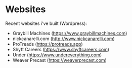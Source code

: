 # Websites
Recent websites i've built (Wordpress):
- Graybill Machines (https://www.graybillmachines.com)
- nickcanarelli.com (http://www.nickcanarelli.com)
- ProTreads (https://protreads.app)
- Shyft Careers (https://www.shyftcareers.com)
- Under (https://www.undereverything.com)
- Weaver Precast (https://weaverprecast.com)
